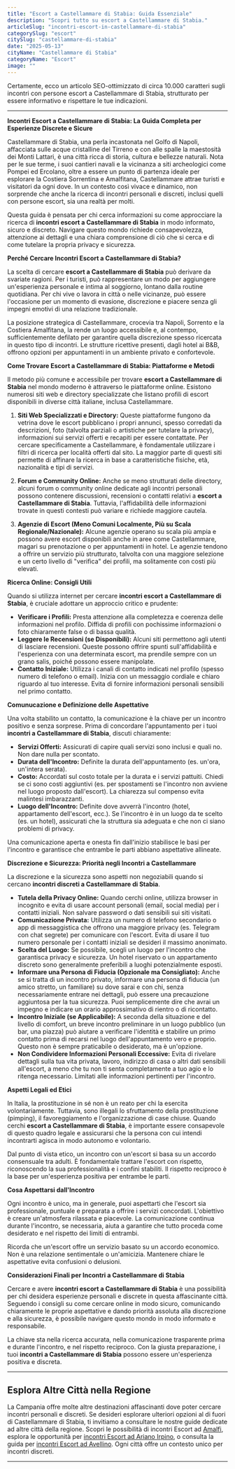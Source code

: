 ```yaml
---
title: "Escort a Castellammare di Stabia: Guida Essenziale"
description: "Scopri tutto su escort a Castellammare di Stabia."
articleSlug: "incontri-escort-in-castellammare-di-stabia" 
categorySlug: "escort"
citySlug: "castellammare-di-stabia"
date: "2025-05-13"
cityName: "Castellammare di Stabia"
categoryName: "Escort"
image: ""
---
```


Certamente, ecco un articolo SEO-ottimizzato di circa 10.000 caratteri sugli incontri con persone escort a Castellammare di Stabia, strutturato per essere informativo e rispettare le tue indicazioni.

---

**Incontri Escort a Castellammare di Stabia: La Guida Completa per Esperienze Discrete e Sicure**

Castellammare di Stabia, una perla incastonata nel Golfo di Napoli, affacciata sulle acque cristalline del Tirreno e con alle spalle la maestosità dei Monti Lattari, è una città ricca di storia, cultura e bellezze naturali. Nota per le sue terme, i suoi cantieri navali e la vicinanza a siti archeologici come Pompei ed Ercolano, oltre a essere un punto di partenza ideale per esplorare la Costiera Sorrentina e Amalfitana, Castellammare attrae turisti e visitatori da ogni dove. In un contesto così vivace e dinamico, non sorprende che anche la ricerca di incontri personali e discreti, inclusi quelli con persone escort, sia una realtà per molti.

Questa guida è pensata per chi cerca informazioni su come approcciare la ricerca di **incontri escort a Castellammare di Stabia** in modo informato, sicuro e discreto. Navigare questo mondo richiede consapevolezza, attenzione ai dettagli e una chiara comprensione di ciò che si cerca e di come tutelare la propria privacy e sicurezza.

**Perché Cercare Incontri Escort a Castellammare di Stabia?**

La scelta di cercare **escort a Castellammare di Stabia** può derivare da svariate ragioni. Per i turisti, può rappresentare un modo per aggiungere un'esperienza personale e intima al soggiorno, lontano dalla routine quotidiana. Per chi vive o lavora in città o nelle vicinanze, può essere l'occasione per un momento di evasione, discrezione e piacere senza gli impegni emotivi di una relazione tradizionale.

La posizione strategica di Castellammare, crocevia tra Napoli, Sorrento e la Costiera Amalfitana, la rende un luogo accessibile e, al contempo, sufficientemente defilato per garantire quella discrezione spesso ricercata in questo tipo di incontri. Le strutture ricettive presenti, dagli hotel ai B&B, offrono opzioni per appuntamenti in un ambiente privato e confortevole.

**Come Trovare Escort a Castellammare di Stabia: Piattaforme e Metodi**

Il metodo più comune e accessibile per trovare **escort a Castellammare di Stabia** nel mondo moderno è attraverso le piattaforme online. Esistono numerosi siti web e directory specializzate che listano profili di escort disponibili in diverse città italiane, inclusa Castellammare.

1.  **Siti Web Specializzati e Directory:** Queste piattaforme fungono da vetrina dove le escort pubblicano i propri annunci, spesso corredati da descrizioni, foto (talvolta parziali o artistiche per tutelare la privacy), informazioni sui servizi offerti e recapiti per essere contattate. Per cercare specificamente a Castellammare, è fondamentale utilizzare i filtri di ricerca per località offerti dal sito. La maggior parte di questi siti permette di affinare la ricerca in base a caratteristiche fisiche, età, nazionalità e tipi di servizi.

2.  **Forum e Community Online:** Anche se meno strutturati delle directory, alcuni forum o community online dedicate agli incontri personali possono contenere discussioni, recensioni o contatti relativi a **escort a Castellammare di Stabia**. Tuttavia, l'affidabilità delle informazioni trovate in questi contesti può variare e richiede maggiore cautela.

3.  **Agenzie di Escort (Meno Comuni Localmente, Più su Scala Regionale/Nazionale):** Alcune agenzie operano su scala più ampia e possono avere escort disponibili anche in aree come Castellammare, magari su prenotazione o per appuntamenti in hotel. Le agenzie tendono a offrire un servizio più strutturato, talvolta con una maggiore selezione e un certo livello di "verifica" dei profili, ma solitamente con costi più elevati.

**Ricerca Online: Consigli Utili**

Quando si utilizza internet per cercare **incontri escort a Castellammare di Stabia**, è cruciale adottare un approccio critico e prudente:

*   **Verificare i Profili:** Presta attenzione alla completezza e coerenza delle informazioni nel profilo. Diffida di profili con pochissime informazioni o foto chiaramente false o di bassa qualità.
*   **Leggere le Recensioni (se Disponibili):** Alcuni siti permettono agli utenti di lasciare recensioni. Queste possono offrire spunti sull'affidabilità e l'esperienza con una determinata escort, ma prendile sempre con un grano salis, poiché possono essere manipolate.
*   **Contatto Iniziale:** Utilizza i canali di contatto indicati nel profilo (spesso numero di telefono o email). Inizia con un messaggio cordiale e chiaro riguardo al tuo interesse. Evita di fornire informazioni personali sensibili nel primo contatto.

**Comunucazione e Definizione delle Aspettative**

Una volta stabilito un contatto, la comunicazione è la chiave per un incontro positivo e senza sorprese. Prima di concordare l'appuntamento per i tuoi **incontri a Castellammare di Stabia**, discuti chiaramente:

*   **Servizi Offerti:** Assicurati di capire quali servizi sono inclusi e quali no. Non dare nulla per scontato.
*   **Durata dell'Incontro:** Definite la durata dell'appuntamento (es. un'ora, un'intera serata).
*   **Costo:** Accordati sul costo totale per la durata e i servizi pattuiti. Chiedi se ci sono costi aggiuntivi (es. per spostamenti se l'incontro non avviene nel luogo proposto dall'escort). La chiarezza sul compenso evita malintesi imbarazzanti.
*   **Luogo dell'Incontro:** Definite dove avverrà l'incontro (hotel, appartamento dell'escort, ecc.). Se l'incontro è in un luogo da te scelto (es. un hotel), assicurati che la struttura sia adeguata e che non ci siano problemi di privacy.

Una comunicazione aperta e onesta fin dall'inizio stabilisce le basi per l'incontro e garantisce che entrambe le parti abbiano aspettative allineate.

**Discrezione e Sicurezza: Priorità negli Incontri a Castellammare**

La discrezione e la sicurezza sono aspetti non negoziabili quando si cercano **incontri discreti a Castellammare di Stabia**.

*   **Tutela della Privacy Online:** Quando cerchi online, utilizza browser in incognito e evita di usare account personali (email, social media) per i contatti iniziali. Non salvare password o dati sensibili sui siti visitati.
*   **Comunicazione Privata:** Utilizza un numero di telefono secondario o app di messaggistica che offrono una maggiore privacy (es. Telegram con chat segrete) per comunicare con l'escort. Evita di usare il tuo numero personale per i contatti iniziali se desideri il massimo anonimato.
*   **Scelta del Luogo:** Se possibile, scegli un luogo per l'incontro che garantisca privacy e sicurezza. Un hotel riservato o un appartamento discreto sono generalmente preferibili a luoghi potenzialmente esposti.
*   **Informare una Persona di Fiducia (Opzionale ma Consigliato):** Anche se si tratta di un incontro privato, informare una persona di fiducia (un amico stretto, un familiare) su dove sarai e con chi, senza necessariamente entrare nei dettagli, può essere una precauzione aggiuntosa per la tua sicurezza. Puoi semplicemente dire che avrai un impegno e indicare un orario approssimativo di rientro o di ricontatto.
*   **Incontro Iniziale (se Applicabile):** A seconda della situazione e del livello di comfort, un breve incontro preliminare in un luogo pubblico (un bar, una piazza) può aiutare a verificare l'identità e stabilire un primo contatto prima di recarsi nel luogo dell'appuntamento vero e proprio. Questo non è sempre praticabile o desiderato, ma è un'opzione.
*   **Non Condividere Informazioni Personali Eccessive:** Evita di rivelare dettagli sulla tua vita privata, lavoro, indirizzo di casa o altri dati sensibili all'escort, a meno che tu non ti senta completamente a tuo agio e lo ritenga necessario. Limitati alle informazioni pertinenti per l'incontro.

**Aspetti Legali ed Etici**

In Italia, la prostituzione in sé non è un reato per chi la esercita volontariamente. Tuttavia, sono illegali lo sfruttamento della prostituzione (pimping), il favoreggiamento e l'organizzazione di case chiuse. Quando cerchi **escort a Castellammare di Stabia**, è importante essere consapevole di questo quadro legale e assicurarsi che la persona con cui intendi incontrarti agisca in modo autonomo e volontario.

Dal punto di vista etico, un incontro con un'escort si basa su un accordo consensuale tra adulti. È fondamentale trattare l'escort con rispetto, riconoscendo la sua professionalità e i confini stabiliti. Il rispetto reciproco è la base per un'esperienza positiva per entrambe le parti.

**Cosa Aspettarsi dall'Incontro**

Ogni incontro è unico, ma in generale, puoi aspettarti che l'escort sia professionale, puntuale e preparata a offrire i servizi concordati. L'obiettivo è creare un'atmosfera rilassata e piacevole. La comunicazione continua durante l'incontro, se necessaria, aiuta a garantire che tutto proceda come desiderato e nel rispetto dei limiti di entrambi.

Ricorda che un'escort offre un servizio basato su un accordo economico. Non è una relazione sentimentale o un'amicizia. Mantenere chiare le aspettative evita confusioni o delusioni.

**Considerazioni Finali per Incontri a Castellammare di Stabia**

Cercare e avere **incontri escort a Castellammare di Stabia** è una possibilità per chi desidera esperienze personali e discrete in questa affascinante città. Seguendo i consigli su come cercare online in modo sicuro, comunicando chiaramente le proprie aspettative e dando priorità assoluta alla discrezione e alla sicurezza, è possibile navigare questo mondo in modo informato e responsabile.

La chiave sta nella ricerca accurata, nella comunicazione trasparente prima e durante l'incontro, e nel rispetto reciproco. Con la giusta preparazione, i tuoi **incontri a Castellammare di Stabia** possono essere un'esperienza positiva e discreta.

---

## Esplora Altre Città nella Regione

La Campania offre molte altre destinazioni affascinanti dove poter cercare incontri personali e discreti. Se desideri esplorare ulteriori opzioni al di fuori di Castellammare di Stabia, ti invitiamo a consultare le nostre guide dedicate ad altre città della regione. Scopri le possibilità di incontri Escort ad [Amalfi](/amalfi/escort/incontri-escort-in-amalfi), esplora le opportunità per [incontri Escort ad Ariano Irpino](/ariano-irpino/escort/incontri-escort-in-ariano-irpino), o consulta la guida per [incontri Escort ad Avellino](/avellino/escort/incontri-escort-in-avellino). Ogni città offre un contesto unico per incontri discreti.

---
